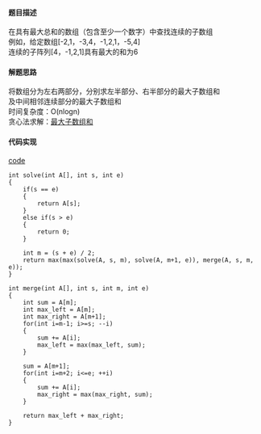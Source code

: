 #### 题目描述
在具有最大总和的数组（包含至少一个数字）中查找连续的子数组  
例如，给定数组[-2,1，-3,4，-1,2,1，-5,4]  
连续的子阵列[4，-1,2,1]具有最大的和为6  

#### 解题思路
将数组分为左右两部分，分别求左半部分、右半部分的最大子数组和  
及中间相邻连续部分的最大子数组和  
时间复杂度：O(nlogn)  
贪心法求解：[最大子数组和](/GreedyAlgorithm/max_subarray.md)

#### 代码实现

[code](/DivideAndConquer/max_subarray.cpp)

```
int solve(int A[], int s, int e)
{
	if(s == e)
	{
		return A[s];
	}
	else if(s > e)
	{
		return 0;
	}

	int m = (s + e) / 2;
	return max(max(solve(A, s, m), solve(A, m+1, e)), merge(A, s, m, e));
}
```

```
int merge(int A[], int s, int m, int e)
{
	int sum = A[m];
	int max_left = A[m];
	int max_right = A[m+1];
	for(int i=m-1; i>=s; --i)
	{
		sum += A[i];
		max_left = max(max_left, sum);
	}

	sum = A[m+1];
	for(int i=m+2; i<=e; ++i)
	{
		sum += A[i];
		max_right = max(max_right, sum);
	}

	return max_left + max_right;
}
```